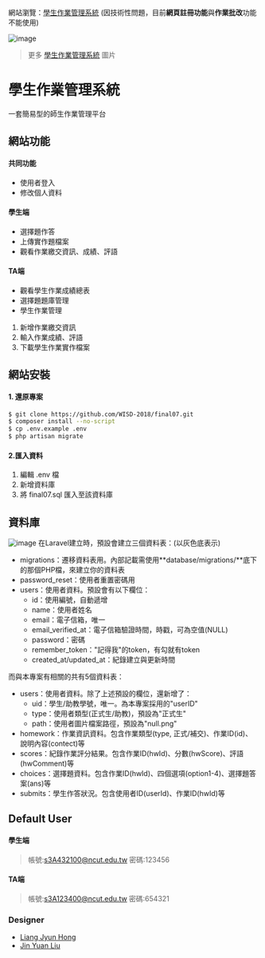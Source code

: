 網站瀏覽：[學生作業管理系統](https://dake.work/laraweb2019/)
(因技術性問題，目前**網頁註冊功能**與**作業批改**功能不能使用)

![image](https://imgur.com/c9O2ujc.png)
> 更多 [學生作業管理系統](https://imgur.com/a/fLTvBIH) 圖片 

# 學生作業管理系統

一套簡易型的師生作業管理平台

## 網站功能

#### 共同功能
- 使用者登入
- 修改個人資料

#### 學生端 
- 選擇題作答
- 上傳實作題檔案
- 觀看作業繳交資訊、成績、評語

#### TA端
- 觀看學生作業成績總表
- 選擇題題庫管理
- 學生作業管理
1. 新增作業繳交資訊
2. 輸入作業成績、評語
3. 下載學生作業實作檔案


## 網站安裝
#### 1. 還原專案

```sh
$ git clone https://github.com/WISD-2018/final07.git
$ composer install --no-script
$ cp .env.example .env
$ php artisan migrate
```

#### 2.匯入資料

1. 編輯 .env 檔
2. 新增資料庫
3. 將 final07.sql 匯入至該資料庫

## 資料庫
![image](https://i.imgur.com/vbkSwh9.png)
在Laravel建立時，預設會建立三個資料表：(以灰色底表示)
- migrations：遷移資料表用。內部記載需使用**database/migrations/**底下的那個PHP檔，來建立你的資料表
- password_reset：使用者重置密碼用
- users：使用者資料。預設會有以下欄位：
  - id：使用編號，自動遞增
  - name：使用者姓名
  - email：電子信箱，唯一
  - email_verified_at：電子信箱驗證時間，時戳，可為空值(NULL)
  - password：密碼
  - remember_token："記得我"的token，有勾就有token
  - created_at/updated_at：紀錄建立與更新時間

而與本專案有相關的共有5個資料表：
- users：使用者資料。除了上述預設的欄位，還新增了：
  - uid：學生/助教學號，唯一。為本專案採用的"userID"
  - type：使用者類型(正式生/助教)，預設為"正式生"
  - path：使用者圖片檔案路徑，預設為"null.png"
- homework：作業資訊資料。包含作業類型(type, 正式/補交)、作業ID(id)、說明內容(contect)等
- scores：紀錄作業評分結果。包含作業ID(hwId)、分數(hwScore)、評語(hwComment)等
- choices：選擇題資料。包含作業ID(hwId)、四個選項(option1-4)、選擇題答案(ans)等
- submits：學生作答狀況。包含使用者ID(userId)、作業ID(hwId)等

## Default User
#### 學生端
> 帳號:s3A432100@ncut.edu.tw 密碼:123456

#### TA端
> 帳號:s3A123400@ncut.edu.tw 密碼:654321

### Designer
- [Liang Jyun Hong](https://github.com/3A417012)
- [Jin Yuan Liu](https://github.com/3A417141)

